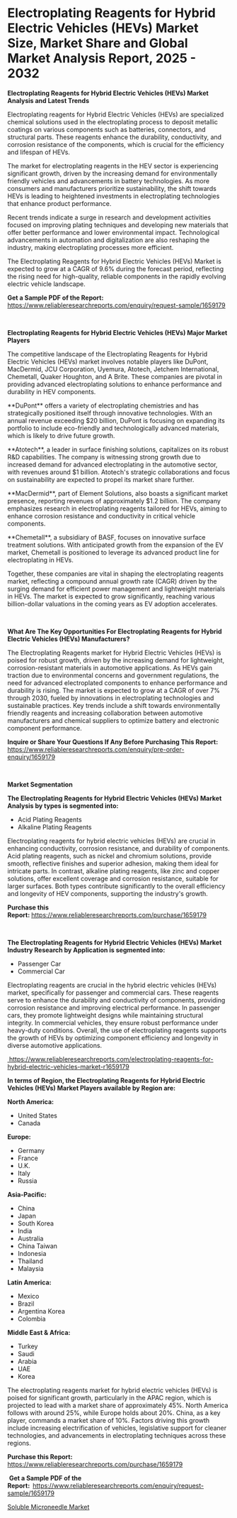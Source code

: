 <p><h1>Electroplating Reagents for Hybrid Electric Vehicles (HEVs) Market Size, Market Share and Global Market Analysis Report, 2025 - 2032</h1></p><p><strong>Electroplating Reagents for Hybrid Electric Vehicles (HEVs) Market Analysis and Latest Trends</strong></p>
<p><p>Electroplating reagents for Hybrid Electric Vehicles (HEVs) are specialized chemical solutions used in the electroplating process to deposit metallic coatings on various components such as batteries, connectors, and structural parts. These reagents enhance the durability, conductivity, and corrosion resistance of the components, which is crucial for the efficiency and lifespan of HEVs.</p><p>The market for electroplating reagents in the HEV sector is experiencing significant growth, driven by the increasing demand for environmentally friendly vehicles and advancements in battery technologies. As more consumers and manufacturers prioritize sustainability, the shift towards HEVs is leading to heightened investments in electroplating technologies that enhance product performance.</p><p>Recent trends indicate a surge in research and development activities focused on improving plating techniques and developing new materials that offer better performance and lower environmental impact. Technological advancements in automation and digitalization are also reshaping the industry, making electroplating processes more efficient.</p><p>The Electroplating Reagents for Hybrid Electric Vehicles (HEVs) Market is expected to grow at a CAGR of 9.6% during the forecast period, reflecting the rising need for high-quality, reliable components in the rapidly evolving electric vehicle landscape.</p></p>
<p><strong>Get a Sample PDF of the Report:&nbsp;</strong> <a href="https://www.reliableresearchreports.com/enquiry/request-sample/1659179?utm_campaign=3529&utm_medium=2&utm_source=Github&utm_content=ia&utm_term=23032025&utm_id=electroplating-reagents-for-hybrid-electric-vehicles-hevs">https://www.reliableresearchreports.com/enquiry/request-sample/1659179</a></p>
<p>&nbsp;</p>
<p><strong>Electroplating Reagents for Hybrid Electric Vehicles (HEVs) Major Market Players</strong></p>
<p><p>The competitive landscape of the Electroplating Reagents for Hybrid Electric Vehicles (HEVs) market involves notable players like DuPont, MacDermid, JCU Corporation, Uyemura, Atotech, Jetchem International, Chemetall, Quaker Houghton, and A Brite. These companies are pivotal in providing advanced electroplating solutions to enhance performance and durability in HEV components.</p><p>**DuPont** offers a variety of electroplating chemistries and has strategically positioned itself through innovative technologies. With an annual revenue exceeding $20 billion, DuPont is focusing on expanding its portfolio to include eco-friendly and technologically advanced materials, which is likely to drive future growth.</p><p>**Atotech**, a leader in surface finishing solutions, capitalizes on its robust R&D capabilities. The company is witnessing strong growth due to increased demand for advanced electroplating in the automotive sector, with revenues around $1 billion. Atotech's strategic collaborations and focus on sustainability are expected to propel its market share further.</p><p>**MacDermid**, part of Element Solutions, also boasts a significant market presence, reporting revenues of approximately $1.2 billion. The company emphasizes research in electroplating reagents tailored for HEVs, aiming to enhance corrosion resistance and conductivity in critical vehicle components.</p><p>**Chemetall**, a subsidiary of BASF, focuses on innovative surface treatment solutions. With anticipated growth from the expansion of the EV market, Chemetall is positioned to leverage its advanced product line for electroplating in HEVs.</p><p>Together, these companies are vital in shaping the electroplating reagents market, reflecting a compound annual growth rate (CAGR) driven by the surging demand for efficient power management and lightweight materials in HEVs. The market is expected to grow significantly, reaching various billion-dollar valuations in the coming years as EV adoption accelerates.</p></p>
<p>&nbsp;</p>
<p><strong>What Are The Key Opportunities For Electroplating Reagents for Hybrid Electric Vehicles (HEVs) Manufacturers?</strong></p>
<p><p>The Electroplating Reagents market for Hybrid Electric Vehicles (HEVs) is poised for robust growth, driven by the increasing demand for lightweight, corrosion-resistant materials in automotive applications. As HEVs gain traction due to environmental concerns and government regulations, the need for advanced electroplated components to enhance performance and durability is rising. The market is expected to grow at a CAGR of over 7% through 2030, fueled by innovations in electroplating technologies and sustainable practices. Key trends include a shift towards environmentally friendly reagents and increasing collaboration between automotive manufacturers and chemical suppliers to optimize battery and electronic component performance.</p></p>
<p><strong>Inquire or Share Your Questions If Any Before Purchasing This Report:</strong> <a href="https://www.reliableresearchreports.com/enquiry/pre-order-enquiry/1659179?utm_campaign=3529&utm_medium=2&utm_source=Github&utm_content=ia&utm_term=23032025&utm_id=electroplating-reagents-for-hybrid-electric-vehicles-hevs">https://www.reliableresearchreports.com/enquiry/pre-order-enquiry/1659179</a></p>
<p>&nbsp;</p>
<p><strong>Market Segmentation</strong></p>
<p><strong>The Electroplating Reagents for Hybrid Electric Vehicles (HEVs) Market Analysis by types is segmented into:</strong></p>
<p><ul><li>Acid Plating Reagents</li><li>Alkaline Plating Reagents</li></ul></p>
<p><p>Electroplating reagents for hybrid electric vehicles (HEVs) are crucial in enhancing conductivity, corrosion resistance, and durability of components. Acid plating reagents, such as nickel and chromium solutions, provide smooth, reflective finishes and superior adhesion, making them ideal for intricate parts. In contrast, alkaline plating reagents, like zinc and copper solutions, offer excellent coverage and corrosion resistance, suitable for larger surfaces. Both types contribute significantly to the overall efficiency and longevity of HEV components, supporting the industry's growth.</p></p>
<p><strong>Purchase this Report:&nbsp;</strong><a href="https://www.reliableresearchreports.com/purchase/1659179?utm_campaign=3529&utm_medium=2&utm_source=Github&utm_content=ia&utm_term=23032025&utm_id=electroplating-reagents-for-hybrid-electric-vehicles-hevs">https://www.reliableresearchreports.com/purchase/1659179</a></p>
<p>&nbsp;</p>
<p><strong>The Electroplating Reagents for Hybrid Electric Vehicles (HEVs) Market Industry Research by Application is segmented into:</strong></p>
<p><ul><li>Passenger Car</li><li>Commercial Car</li></ul></p>
<p><p>Electroplating reagents are crucial in the hybrid electric vehicles (HEVs) market, specifically for passenger and commercial cars. These reagents serve to enhance the durability and conductivity of components, providing corrosion resistance and improving electrical performance. In passenger cars, they promote lightweight designs while maintaining structural integrity. In commercial vehicles, they ensure robust performance under heavy-duty conditions. Overall, the use of electroplating reagents supports the growth of HEVs by optimizing component efficiency and longevity in diverse automotive applications.</p></p>
<p><a href="https://www.reliableresearchreports.com/electroplating-reagents-for-hybrid-electric-vehicles-market-r1659179?utm_campaign=3529&utm_medium=2&utm_source=Github&utm_content=ia&utm_term=23032025&utm_id=electroplating-reagents-for-hybrid-electric-vehicles-hevs">&nbsp;https://www.reliableresearchreports.com/electroplating-reagents-for-hybrid-electric-vehicles-market-r1659179</a></p>
<p><strong>In terms of Region, the Electroplating Reagents for Hybrid Electric Vehicles (HEVs) Market Players available by Region are:</strong></p>
<p>
    <p> <strong> North America: </strong>
        <ul>
            <li>United States</li>
            <li>Canada</li>
        </ul>
        </p> 
    <p> <strong> Europe: </strong>
        <ul>
            <li>Germany</li>
            <li>France</li>
            <li>U.K.</li>
            <li>Italy</li>
            <li>Russia</li>
        </ul>
        </p> 
    <p> <strong> Asia-Pacific: </strong>
        <ul>
            <li>China</li>
            <li>Japan</li>
            <li>South Korea</li>
            <li>India</li>
            <li>Australia</li>
            <li>China Taiwan</li>
            <li>Indonesia</li>
            <li>Thailand</li>
            <li>Malaysia</li>
        </ul>
        </p> 
    <p> <strong> Latin America: </strong>
        <ul>
            <li>Mexico</li>
            <li>Brazil</li>
            <li>Argentina Korea</li>
            <li>Colombia</li>
        </ul>
        </p> 
    <p> <strong> Middle East & Africa: </strong>
        <ul>
            <li>Turkey</li>
            <li>Saudi</li>
            <li>Arabia</li>
            <li>UAE</li>
            <li>Korea</li>
        </ul>
    </p>
    </p>
<p><p>The electroplating reagents market for hybrid electric vehicles (HEVs) is poised for significant growth, particularly in the APAC region, which is projected to lead with a market share of approximately 45%. North America follows with around 25%, while Europe holds about 20%. China, as a key player, commands a market share of 10%. Factors driving this growth include increasing electrification of vehicles, legislative support for cleaner technologies, and advancements in electroplating techniques across these regions.</p></p>
<p><strong>Purchase this Report: </strong><a href="https://www.reliableresearchreports.com/purchase/1659179?utm_campaign=3529&utm_medium=2&utm_source=Github&utm_content=ia&utm_term=23032025&utm_id=electroplating-reagents-for-hybrid-electric-vehicles-hevs">https://www.reliableresearchreports.com/purchase/1659179</a></p>
<p>&nbsp;<strong>Get a Sample PDF of the Report:&nbsp;&nbsp;</strong><a href="https://www.reliableresearchreports.com/enquiry/request-sample/1659179?utm_campaign=3529&utm_medium=2&utm_source=Github&utm_content=ia&utm_term=23032025&utm_id=electroplating-reagents-for-hybrid-electric-vehicles-hevs">https://www.reliableresearchreports.com/enquiry/request-sample/1659179</a></p>
<p><strong></strong></p>
<p><p><a href="https://github.com/nkbaroga/Market-Research-Report-List-1/blob/main/soluble-microneedle-market.md?utm_campaign=3529&utm_medium=2&utm_source=Github&utm_content=ia&utm_term=23032025&utm_id=electroplating-reagents-for-hybrid-electric-vehicles-hevs">Soluble Microneedle Market</a></p></p>